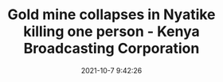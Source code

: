 ---
"title": "Gold mine collapses in Nyatike killing one person - Kenya Broadcasting Corporation"
"date": "2021-10-7 9:42:26"
"feed_name": "GOOGLENEWSMINING"
"feed_website": "https://news.google.com/search?q=mining%2Bincident&hl=en-US&gl=US&ceid=US:en"
"feed_rss": "https://news.google.com/rss/search?q=mining%2Bincident&hl=en-US&gl=US&ceid=US:en"
"link": "https://www.kbc.co.ke/gold-mine-collapses-in-nyatike-killing-one-person/"
"source": "{'href': 'https://www.kbc.co.ke', 'title': 'Kenya Broadcasting Corporation'}"
"file": "_posts/2021-1-1-7db61801c7e0850e011597b5c384b96ee3d13817.md"
"accident": "1"
"drilling": "0"
"dead": "1"
"injured": "0"
"arrested": "0"
"place": "nyatike"
"where": "mining site"
"causes": "collapse"
"place_uri": "unknown place"
---